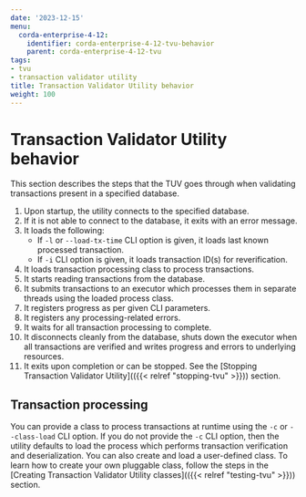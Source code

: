 ```yaml
---
date: '2023-12-15'
menu:
  corda-enterprise-4-12:
    identifier: corda-enterprise-4-12-tvu-behavior
    parent: corda-enterprise-4-12-tvu
tags:
- tvu
- transaction validator utility
title: Transaction Validator Utility behavior
weight: 100
---
```


# Transaction Validator Utility behavior

This section describes the steps that the TUV goes through when validating transactions present in a specified database.

1. Upon startup, the utility connects to the specified database.
2. If it is not able to connect to the database, it exits with an error message.
3. It loads the following:
    * If `-l` or `--load-tx-time` CLI option is given, it loads last known processed transaction.
    * If `-i` CLI option is given, it loads transaction ID(s) for reverification.
4. It loads transaction processing class to process transactions.
5. It starts reading transactions from the database.
6. It submits transactions to an executor which processes them in separate threads using the loaded process class.
7. It registers progress as per given CLI parameters.
8. It registers any processing-related errors.
9. It waits for all transaction processing to complete.
10. It disconnects cleanly from the database, shuts down the executor when all transactions are verified and writes progress and errors to underlying resources.
11. It exits upon completion or can be stopped. See the [Stopping Transaction Validator Utility](({{< relref "stopping-tvu" >}})) section.

## Transaction processing

You can provide a class to process transactions at runtime using the `-c` or `--class-load` CLI option. If you do not provide the `-c` CLI option, then the utility defaults to load the process which performs transaction verification and deserialization.
You can also create and load a user-defined class. To learn how to create your own pluggable class, follow the steps in the [Creating Transaction Validator Utility classes](({{< relref "testing-tvu" >}})) section.
